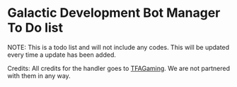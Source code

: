 # Galactic Development Bot Manager To Do list
 NOTE: This is a todo list and will not include any codes. This will be updated every time a update has been added.

Credits: All credits for the handler goes to  [TFAGaming](https://github.com/TFAGaming/DiscordJS-V14-Bot-Template). We are not partnered with them in any way.
